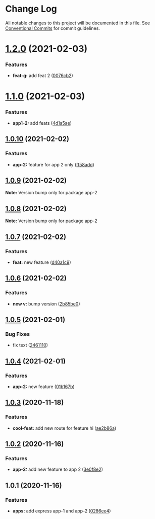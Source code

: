 # Change Log

All notable changes to this project will be documented in this file.
See [Conventional Commits](https://conventionalcommits.org) for commit guidelines.

# [1.2.0](https://github.com/comoser/lerna-yarn-demo/compare/app-2@1.1.0...app-2@1.2.0) (2021-02-03)


### Features

* **feat-g:** add feat 2 ([0076cb2](https://github.com/comoser/lerna-yarn-demo/commit/0076cb26eb0de91eab2165f6cb4c14851f6b2500))





# [1.1.0](https://github.com/comoser/lerna-yarn-demo/compare/app-2@1.0.10...app-2@1.1.0) (2021-02-03)


### Features

* **app1-2:** add feats ([4d1a5ae](https://github.com/comoser/lerna-yarn-demo/commit/4d1a5ae4b323c72a65a946e7e80d3c908088516f))





## [1.0.10](https://github.com/comoser/lerna-yarn-demo/compare/app-2@1.0.9...app-2@1.0.10) (2021-02-02)


### Features

* **app-2:** feature for app 2 only ([ff58add](https://github.com/comoser/lerna-yarn-demo/commit/ff58add6e95ff8d52ded4a16d02460d35370027a))





## [1.0.9](https://github.com/comoser/lerna-yarn-demo/compare/app-2@1.0.8...app-2@1.0.9) (2021-02-02)

**Note:** Version bump only for package app-2





## [1.0.8](https://github.com/comoser/lerna-yarn-demo/compare/app-2@1.0.7...app-2@1.0.8) (2021-02-02)

**Note:** Version bump only for package app-2





## [1.0.7](https://github.com/comoser/lerna-yarn-demo/compare/app-2@1.0.6...app-2@1.0.7) (2021-02-02)


### Features

* **feat:** new feature ([d40a1c9](https://github.com/comoser/lerna-yarn-demo/commit/d40a1c93ff0c943e191827c15e03bba697dd317a))





## [1.0.6](https://github.com/comoser/lerna-yarn-demo/compare/app-2@1.0.5...app-2@1.0.6) (2021-02-02)


### Features

* **new v:** bump version ([2b85be0](https://github.com/comoser/lerna-yarn-demo/commit/2b85be0c0a9bf7904ba6c5a0bccf8bff8d416683))





## [1.0.5](https://github.com/comoser/lerna-yarn-demo/compare/app-2@1.0.4...app-2@1.0.5) (2021-02-01)


### Bug Fixes

* fix text ([2461110](https://github.com/comoser/lerna-yarn-demo/commit/2461110554fdfd1a2a1b10b0fde58dcd336421f2))





## [1.0.4](https://github.com/comoser/lerna-yarn-demo/compare/app-2@1.0.3...app-2@1.0.4) (2021-02-01)


### Features

* **app-2:** new feature ([01b167b](https://github.com/comoser/lerna-yarn-demo/commit/01b167b84750b6b74c14efb19d2d58ee71b471ca))





## [1.0.3](https://github.com/comoser/lerna-yarn-demo/compare/app-2@1.0.2...app-2@1.0.3) (2020-11-18)


### Features

* **cool-feat:** add new route for feature hi ([ae2b86a](https://github.com/comoser/lerna-yarn-demo/commit/ae2b86ad4298875cc463319dcdf8e336533b37bb))





## [1.0.2](https://github.com/comoser/lerna-yarn-demo/compare/app-2@1.0.1...app-2@1.0.2) (2020-11-16)


### Features

* **app-2:** add new feature to app 2 ([3e0f8e2](https://github.com/comoser/lerna-yarn-demo/commit/3e0f8e2a06f7d9c5521739d436586708cf944f8e))





## 1.0.1 (2020-11-16)


### Features

* **apps:** add express app-1 and app-2 ([0286ee4](https://github.com/comoser/lerna-yarn-demo/commit/0286ee48fd8d0f54156a2acff8d6ed98cb5658a6))

